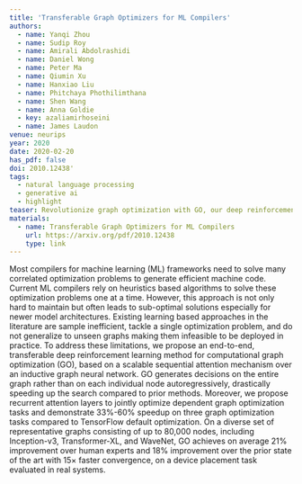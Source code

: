 ```yaml
---
title: 'Transferable Graph Optimizers for ML Compilers'
authors:
  - name: Yanqi Zhou
  - name: Sudip Roy
  - name: Amirali Abdolrashidi
  - name: Daniel Wong
  - name: Peter Ma
  - name: Qiumin Xu
  - name: Hanxiao Liu
  - name: Phitchaya Phothilimthana
  - name: Shen Wang
  - name: Anna Goldie
  - key: azaliamirhoseini
  - name: James Laudon
venue: neurips
year: 2020
date: 2020-02-20
has_pdf: false
doi: 2010.12438'
tags:
  - natural language processing
  - generative ai
  - highlight
teaser: Revolutionize graph optimization with GO, our deep reinforcement learning method that outperforms traditional heuristics. By optimizing entire graphs at once, GO delivers 33%-60% faster results and up to 21% better performance compared to previous methods, achieving 15× faster convergence on complex tasks.
materials:
  - name: Transferable Graph Optimizers for ML Compilers
    url: https://arxiv.org/pdf/2010.12438
    type: link
---
```

Most compilers for machine learning (ML) frameworks need to solve many correlated optimization problems to generate efficient machine code. Current ML compilers rely on heuristics based algorithms to solve these optimization problems one at a time. However, this approach is not only hard to maintain but often leads to sub-optimal solutions especially for newer model architectures. Existing learning based approaches in the literature are sample inefficient, tackle a single optimization problem, and do not generalize to unseen graphs making them infeasible to be deployed in practice. To address these limitations, we propose an end-to-end, transferable deep reinforcement learning method for computational graph optimization (GO), based on a scalable sequential attention mechanism over an inductive graph neural network. GO generates decisions on the entire graph rather than on each individual node autoregressively, drastically speeding up the search compared to prior methods. Moreover, we propose recurrent attention layers to jointly optimize dependent graph optimization tasks and demonstrate 33%-60% speedup on three graph optimization tasks compared to TensorFlow default optimization. On a diverse set of representative graphs consisting of up to 80,000 nodes, including Inception-v3, Transformer-XL, and WaveNet, GO achieves on average 21% improvement over human experts and 18% improvement over the prior state of the art with 15× faster convergence, on a device placement task evaluated in real systems.
